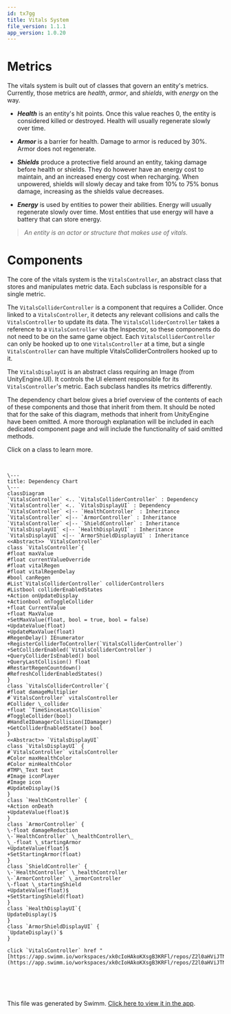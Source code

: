 ```yaml
---
id: tx7gg
title: Vitals System
file_version: 1.1.1
app_version: 1.0.20
---
```


# Metrics

The vitals system is built out of classes that govern an entity's metrics. Currently, those metrics are _health_, _armor_, and _shields_, with _energy_ on the way.

*   **_Health_** is an entity's hit points. Once this value reaches 0, the entity is considered killed or destroyed. Health will usually regenerate slowly over time.
    
*   **_Armor_** is a barrier for health. Damage to armor is reduced by 30%. Armor does not regenerate.
    
*   **_Shields_** produce a protective field around an entity, taking damage before health or shields. They do however have an energy cost to maintain, and an increased energy cost when recharging. When unpowered, shields will slowly decay and take from 10% to 75% bonus damage, increasing as the shields value decreases.
    
*   **_Energy_** is used by entities to power their abilities. Energy will usually regenerate slowly over time. Most entities that use energy will have a battery that can store energy.
    

> _An entity is an actor or structure that makes use of vitals._

# Components

The core of the vitals system is the `VitalsController`<swm-token data-swm-token=":Assets/Scripts/Vitals/VitalsController.cs:9:7:7:`    public abstract class VitalsController : MonoBehaviour`"/>, an abstract class that stores and manipulates metric data. Each subclass is responsible for a single metric.

The `VitalsColliderController`<swm-token data-swm-token=":Assets/Scripts/Vitals/VitalsColliderController.cs:6:5:5:`    public class VitalsColliderController : MonoBehaviour`"/> is a component that requires a Collider. Once linked to a `VitalsController`<swm-token data-swm-token=":Assets/Scripts/Vitals/VitalsController.cs:9:7:7:`    public abstract class VitalsController : MonoBehaviour`"/>, it detects any relevant collisions and calls the `VitalsController`<swm-token data-swm-token=":Assets/Scripts/Vitals/VitalsController.cs:9:7:7:`    public abstract class VitalsController : MonoBehaviour`"/> to update its data. The `VitalsColliderController`<swm-token data-swm-token=":Assets/Scripts/Vitals/VitalsColliderController.cs:6:5:5:`    public class VitalsColliderController : MonoBehaviour`"/> takes a reference to a `VitalsController`<swm-token data-swm-token=":Assets/Scripts/Vitals/VitalsController.cs:9:7:7:`    public abstract class VitalsController : MonoBehaviour`"/> via the Inspector, so these components do not need to be on the same game object. Each `VitalsColliderController`<swm-token data-swm-token=":Assets/Scripts/Vitals/VitalsColliderController.cs:6:5:5:`    public class VitalsColliderController : MonoBehaviour`"/> can only be hooked up to one `VitalsController`<swm-token data-swm-token=":Assets/Scripts/Vitals/VitalsController.cs:9:7:7:`    public abstract class VitalsController : MonoBehaviour`"/> at a time, but a single `VitalsController`<swm-token data-swm-token=":Assets/Scripts/Vitals/VitalsController.cs:9:7:7:`    public abstract class VitalsController : MonoBehaviour`"/> can have multiple VitalsColliderControllers hooked up to it.

The `VitalsDisplayUI`<swm-token data-swm-token=":Assets/Scripts/Vitals/VitalsDisplayUI.cs:8:7:7:`	public abstract class VitalsDisplayUI : MonoBehaviour`"/> is an abstract class requiring an Image (from UnityEngine.UI). It controls the UI element responsible for its `VitalsController`<swm-token data-swm-token=":Assets/Scripts/Vitals/VitalsController.cs:9:7:7:`    public abstract class VitalsController : MonoBehaviour`"/>'s metric. Each subclass handles its metrics differently.

The dependency chart below gives a brief overview of the contents of each of these components and those that inherit from them. It should be noted that for the sake of this diagram, methods that inherit from UnityEngine have been omitted. A more thorough explanation will be included in each dedicated component page and will include the functionality of said omitted methods.

Click on a class to learn more.

<br/>

<!--MERMAID {width:100}-->
```mermaid
\---
title: Dependency Chart
\---
classDiagram
`VitalsController` <.. `VitalsColliderController` : Dependency
`VitalsController` <.. `VitalsDisplayUI` : Dependency
`VitalsController` <|-- `HealthController` : Inheritance
`VitalsController` <|-- `ArmorController` : Inheritance
`VitalsController` <|-- `ShieldController` : Inheritance
`VitalsDisplayUI` <|-- `HealthDisplayUI` : Inheritance
`VitalsDisplayUI` <|-- `ArmorShieldDisplayUI` : Inheritance
<<Abstract>> `VitalsController`
class `VitalsController`{
#float maxValue
#float currentValueOverride
#float vitalRegen
#float vitalRegenDelay
#bool canRegen
#List`VitalsColliderController` colliderControllers
#Listbool colliderEnabledStates
+Action onUpdateDisplay
+Actionbool onToggleCollider
+float CurrentValue
+float MaxValue
+SetMaxValue(float, bool = true, bool = false)
+UpdateValue(float)
+UpdateMaxValue(float)
#RegenDelay() IEnumerator
+RegisterColliderToController(`VitalsColliderController`)
+SetColliderEnabled(`VitalsColliderController`)
+QueryColliderIsEnabled() bool
+QueryLastCollision() float
#RestartRegenCountdown()
#RefreshColliderEnabledStates()
}
class `VitalsColliderController`{
#float damageMultiplier
#`VitalsController` vitalsController
#Collider \_collider
+float `TimeSinceLastCollision`
#ToggleCollider(bool)
#HandleIDamagerCollision(IDamager)
+GetColliderEnabledState() bool
}
<<Abstract>> `VitalsDisplayUI`
class `VitalsDisplayUI` {
#`VitalsController` vitalsController
#Color maxHealthColor
#Color minHealthColor
#TMP\_Text text
#Image iconPlayer
#Image icon
#UpdateDisplay()$
}
class `HealthController` {
+Action onDeath
+UpdateValue(float)$
}
class `ArmorController` {
\-float damageReduction
\-`HealthController` \_healthController\_
\_-float \_startingArmor
+UpdateValue(float)$
+SetStartingArmor(float)
}
class `ShieldController` {
\-`HealthController` \_healthController
\-`ArmorController` \_armorController
\-float \_startingShield
+UpdateValue(float)$
+SetStartingShield(float)
}
class `HealthDisplayUI`{
UpdateDisplay()$
}
class `ArmorShieldDisplayUI` {
`UpdateDisplay()`$
}

click `VitalsController` href "[https://app.swimm.io/workspaces/xk0cIoHAkoKXsgB3KRFl/repos/Z2l0aHViJTNBJTNBQ2hyb21ldHJ5JTNBJTNBcGlkaWU=/branch/master/docs/5g4tm](https://app.swimm.io/workspaces/xk0cIoHAkoKXsgB3KRFl/repos/Z2l0aHViJTNBJTNBQ2hyb21ldHJ5JTNBJTNBcGlkaWU=/branch/master/docs/5g4tm)"
```
<!--MCONTENT {content: "\\---<br/>\ntitle: Dependency Chart<br/>\n\\---<br/>\nclassDiagram<br/>\n`VitalsController`<swm-token data-swm-token=\":Assets/Scripts/Vitals/VitalsController.cs:9:7:7:`    public abstract class VitalsController : MonoBehaviour`\"/> <.. `VitalsColliderController`<swm-token data-swm-token=\":Assets/Scripts/Vitals/VitalsColliderController.cs:6:5:5:`    public class VitalsColliderController : MonoBehaviour`\"/> : Dependency<br/>\n`VitalsController`<swm-token data-swm-token=\":Assets/Scripts/Vitals/VitalsController.cs:9:7:7:`    public abstract class VitalsController : MonoBehaviour`\"/> <.. `VitalsDisplayUI`<swm-token data-swm-token=\":Assets/Scripts/Vitals/VitalsDisplayUI.cs:8:7:7:`\tpublic abstract class VitalsDisplayUI : MonoBehaviour`\"/> : Dependency<br/>\n`VitalsController`<swm-token data-swm-token=\":Assets/Scripts/Vitals/VitalsController.cs:9:7:7:`    public abstract class VitalsController : MonoBehaviour`\"/> <|-- `HealthController`<swm-token data-swm-token=\":Assets/Scripts/Vitals/HealthController.cs:5:5:5:`    public class HealthController : VitalsController`\"/> : Inheritance<br/>\n`VitalsController`<swm-token data-swm-token=\":Assets/Scripts/Vitals/VitalsController.cs:9:7:7:`    public abstract class VitalsController : MonoBehaviour`\"/> <|-- `ArmorController`<swm-token data-swm-token=\":Assets/Scripts/Vitals/ArmorController.cs:5:5:5:`    public class ArmorController : VitalsController`\"/> : Inheritance<br/>\n`VitalsController`<swm-token data-swm-token=\":Assets/Scripts/Vitals/VitalsController.cs:9:7:7:`    public abstract class VitalsController : MonoBehaviour`\"/> <|-- `ShieldController`<swm-token data-swm-token=\":Assets/Scripts/Vitals/ShieldController.cs:3:5:5:`    public class ShieldController : VitalsController`\"/> : Inheritance<br/>\n`VitalsDisplayUI`<swm-token data-swm-token=\":Assets/Scripts/Vitals/VitalsDisplayUI.cs:8:7:7:`\tpublic abstract class VitalsDisplayUI : MonoBehaviour`\"/> <|-- `HealthDisplayUI`<swm-token data-swm-token=\":Assets/Scripts/Vitals/HealthDisplayUI.cs:5:5:5:`    public class HealthDisplayUI : VitalsDisplayUI`\"/> : Inheritance<br/>\n`VitalsDisplayUI`<swm-token data-swm-token=\":Assets/Scripts/Vitals/VitalsDisplayUI.cs:8:7:7:`\tpublic abstract class VitalsDisplayUI : MonoBehaviour`\"/> <|-- `ArmorShieldDisplayUI`<swm-token data-swm-token=\":Assets/Scripts/Vitals/ArmorShieldDisplayUI.cs:3:5:5:`\tpublic class ArmorShieldDisplayUI : VitalsDisplayUI`\"/> : Inheritance<br/>\n<<Abstract>> `VitalsController`<swm-token data-swm-token=\":Assets/Scripts/Vitals/VitalsController.cs:9:7:7:`    public abstract class VitalsController : MonoBehaviour`\"/><br/>\nclass `VitalsController`<swm-token data-swm-token=\":Assets/Scripts/Vitals/VitalsController.cs:9:7:7:`    public abstract class VitalsController : MonoBehaviour`\"/>{<br/>\n#float maxValue<br/>\n#float currentValueOverride<br/>\n#float vitalRegen<br/>\n#float vitalRegenDelay<br/>\n#bool canRegen<br/>\n#List`VitalsColliderController`<swm-token data-swm-token=\":Assets/Scripts/Vitals/VitalsColliderController.cs:6:5:5:`    public class VitalsColliderController : MonoBehaviour`\"/> colliderControllers<br/>\n#Listbool colliderEnabledStates<br/>\n+Action onUpdateDisplay<br/>\n+Actionbool onToggleCollider<br/>\n+float CurrentValue<br/>\n+float MaxValue<br/>\n+SetMaxValue(float, bool = true, bool = false)<br/>\n+UpdateValue(float)<br/>\n+UpdateMaxValue(float)<br/>\n#RegenDelay() IEnumerator<br/>\n+RegisterColliderToController(`VitalsColliderController`<swm-token data-swm-token=\":Assets/Scripts/Vitals/VitalsColliderController.cs:6:5:5:`    public class VitalsColliderController : MonoBehaviour`\"/>)<br/>\n+SetColliderEnabled(`VitalsColliderController`<swm-token data-swm-token=\":Assets/Scripts/Vitals/VitalsColliderController.cs:6:5:5:`    public class VitalsColliderController : MonoBehaviour`\"/>)<br/>\n+QueryColliderIsEnabled() bool<br/>\n+QueryLastCollision() float<br/>\n#RestartRegenCountdown()<br/>\n#RefreshColliderEnabledStates()<br/>\n}<br/>\nclass `VitalsColliderController`<swm-token data-swm-token=\":Assets/Scripts/Vitals/VitalsColliderController.cs:6:5:5:`    public class VitalsColliderController : MonoBehaviour`\"/>{<br/>\n#float damageMultiplier<br/>\n#`VitalsController`<swm-token data-swm-token=\":Assets/Scripts/Vitals/VitalsController.cs:9:7:7:`    public abstract class VitalsController : MonoBehaviour`\"/> vitalsController<br/>\n#Collider \\_collider<br/>\n+float `TimeSinceLastCollision`<swm-token data-swm-token=\":Assets/Scripts/Vitals/VitalsColliderController.cs:13:5:5:`        public float TimeSinceLastCollision { get; private set; }`\"/><br/>\n#ToggleCollider(bool)<br/>\n#HandleIDamagerCollision(IDamager)<br/>\n+GetColliderEnabledState() bool<br/>\n}<br/>\n<<Abstract>> `VitalsDisplayUI`<swm-token data-swm-token=\":Assets/Scripts/Vitals/VitalsDisplayUI.cs:8:7:7:`\tpublic abstract class VitalsDisplayUI : MonoBehaviour`\"/><br/>\nclass `VitalsDisplayUI`<swm-token data-swm-token=\":Assets/Scripts/Vitals/VitalsDisplayUI.cs:8:7:7:`\tpublic abstract class VitalsDisplayUI : MonoBehaviour`\"/> {<br/>\n#`VitalsController`<swm-token data-swm-token=\":Assets/Scripts/Vitals/VitalsController.cs:9:7:7:`    public abstract class VitalsController : MonoBehaviour`\"/> vitalsController<br/>\n#Color maxHealthColor<br/>\n#Color minHealthColor<br/>\n#TMP\\_Text text<br/>\n#Image iconPlayer<br/>\n#Image icon<br/>\n#UpdateDisplay()$<br/>\n}<br/>\nclass `HealthController`<swm-token data-swm-token=\":Assets/Scripts/Vitals/HealthController.cs:5:5:5:`    public class HealthController : VitalsController`\"/> {<br/>\n+Action onDeath<br/>\n+UpdateValue(float)$<br/>\n}<br/>\nclass `ArmorController`<swm-token data-swm-token=\":Assets/Scripts/Vitals/ArmorController.cs:5:5:5:`    public class ArmorController : VitalsController`\"/> {<br/>\n\\-float damageReduction<br/>\n\\-`HealthController`<swm-token data-swm-token=\":Assets/Scripts/Vitals/HealthController.cs:5:5:5:`    public class HealthController : VitalsController`\"/> \\_healthController\\_<br/>\n\\_-float \\_startingArmor<br/>\n+UpdateValue(float)$<br/>\n+SetStartingArmor(float)<br/>\n}<br/>\nclass `ShieldController`<swm-token data-swm-token=\":Assets/Scripts/Vitals/ShieldController.cs:3:5:5:`    public class ShieldController : VitalsController`\"/> {<br/>\n\\-`HealthController`<swm-token data-swm-token=\":Assets/Scripts/Vitals/HealthController.cs:5:5:5:`    public class HealthController : VitalsController`\"/> \\_healthController<br/>\n\\-`ArmorController`<swm-token data-swm-token=\":Assets/Scripts/Vitals/ArmorController.cs:5:5:5:`    public class ArmorController : VitalsController`\"/> \\_armorController<br/>\n\\-float \\_startingShield<br/>\n+UpdateValue(float)$<br/>\n+SetStartingShield(float)<br/>\n}<br/>\nclass `HealthDisplayUI`<swm-token data-swm-token=\":Assets/Scripts/Vitals/HealthDisplayUI.cs:5:5:5:`    public class HealthDisplayUI : VitalsDisplayUI`\"/>{<br/>\nUpdateDisplay()$<br/>\n}<br/>\nclass `ArmorShieldDisplayUI`<swm-token data-swm-token=\":Assets/Scripts/Vitals/ArmorShieldDisplayUI.cs:3:5:5:`\tpublic class ArmorShieldDisplayUI : VitalsDisplayUI`\"/> {<br/>\n`UpdateDisplay()`<swm-token data-swm-token=\":Assets/Scripts/Vitals/ArmorShieldDisplayUI.cs:5:7:9:`\t\tprotected override void UpdateDisplay()`\"/>$<br/>\n}\n\nclick `VitalsController`<swm-token data-swm-token=\":Assets/Scripts/Vitals/VitalsController.cs:9:7:7:`    public abstract class VitalsController : MonoBehaviour`\"/> href \"[https://app.swimm.io/workspaces/xk0cIoHAkoKXsgB3KRFl/repos/Z2l0aHViJTNBJTNBQ2hyb21ldHJ5JTNBJTNBcGlkaWU=/branch/master/docs/5g4tm](https://app.swimm.io/workspaces/xk0cIoHAkoKXsgB3KRFl/repos/Z2l0aHViJTNBJTNBQ2hyb21ldHJ5JTNBJTNBcGlkaWU=/branch/master/docs/5g4tm)\""} --->

<br/>

<br/>

<br/>

This file was generated by Swimm. [Click here to view it in the app](https://app.swimm.io/repos/Z2l0aHViJTNBJTNBQ2hyb21ldHJ5JTNBJTNBcGlkaWU=/docs/tx7gg).

